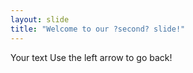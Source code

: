 ```yaml
---
layout: slide
title: "Welcome to our ?second? slide!"
---
```

Your text
Use the left arrow to go back!

